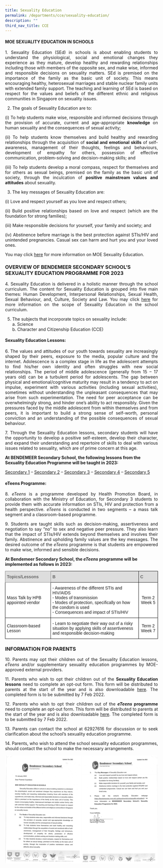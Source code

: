 ```yaml
---
title: Sexuality Education
permalink: /departments/cce/sexuality-education/
description: ""
third_nav_title: CCE
---
```

#### MOE SEXUALITY EDUCATION IN SCHOOLS

<p style="text-align:justify">1.   Sexuality Education (SEd) in schools is about enabling students to understand the physiological, social and emotional changes they experience as they mature, develop healthy and rewarding relationships including those with members of the opposite sex, and make wise, informed and responsible decisions on sexuality matters. SEd is premised on the importance of the family as the basic unit of society. This means encouraging healthy, heterosexual marriages and stable nuclear family units with extended family support. The teaching and learning of SEd is based on respect for the values and beliefs of the different ethnic and religious communities in Singapore on sexuality issues.</p>

2.   The goals of Sexuality Education are to:

<p style="text-align:justify">(i) To help students make wise, responsible and informed decisions through the provision of accurate, current and age-appropriate <b>knowledge</b> on human sexuality and the consequences of sexual activity;</p>

<p style="text-align:justify">(ii) To help students know themselves and build healthy and rewarding relationships through the acquisition of <b>social and emotional skills</b> of self-awareness, management of their thoughts, feelings and behaviours, development of empathy for others, possession of effective communication, problem-solving and decision-making skills; and</p>

<p style="text-align:justify">(iii) To help students develop a moral compass, respect for themselves and for others as sexual beings, premised on the family as the basic unit of society, through the inculcation of <b>positive mainstream values and attitudes</b> about sexuality.</p>

3.   The key messages of Sexuality Education are:

(i) Love and respect yourself as you love and respect others;
<p style="text-align:justify">(ii) Build positive relationships based on love and respect (which are the foundation for strong families);</p>
<p style="text-align:justify">(iii) Make responsible decisions for yourself, your family and society; and</p>
<p style="text-align:justify">(iv) Abstinence before marriage is the best protection against STIs/HIV and unintended pregnancies. Casual sex can harm and hurt you and your loved ones.</p>


You may click [here](https://go.gov.sg/moe-sexuality-education) for more information on MOE Sexuality Education.

### OVERVIEW OF BENDEMEER SECONDARY SCHOOL’S SEXUALITY EDUCATION PROGRAMME FOR 2023

<!--
4.   Sexuality Education is delivered in a holistic manner through the school curriculum. The content for Sexuality Education is grouped into five main themes: Human Development, Interpersonal Relationships, Sexual Health, Sexual Behaviour, and, Culture, Society and Law. You may click [here](https://www.moe.gov.sg/education-in-sg/our-programmes/sexuality-education/scope-and-teaching-approach) for more information on the scope of Sexuality Education in the school curriculum.
-->

<p style="text-align:justify">4.   Sexuality Education is delivered in a holistic manner through the school curriculum. The content for Sexuality Education is grouped into five main themes: Human Development, Interpersonal Relationships, Sexual Health, Sexual Behaviour, and, Culture, Society and Law. You may click <a href="https://go.gov.sg/moe-sexuality-education-scope">here</a> for more information on the scope of Sexuality Education in the school curriculum.</p>

5.   The subjects that incorporate topics on sexuality include: <br>
	a. Science <br>
	b. Character and Citizenship Education (CCE)

#### Sexuality Education Lessons:

<p style="text-align:justify">6.   The values and attitudes of our youth towards sexuality are increasingly shaped by their peers, exposure to the media, popular culture and the internet. Adolescence is a complex stage in life as the adolescent attempts to find his/her own identity and often struggles with new social relationships. The period of middle adolescence (generally from 15 – 17 years old) can be a turbulent period for adolescents. The gap between physical and emotional/cognitive maturity may result in a tendency to act on impulse, experiment with various activities (including sexual activities), sometimes without understanding the unpleasant consequences that may arise from such experimentation. The need for peer acceptance can be overwhelmingly strong, and hinder one’s ability to act responsibly.  Given the pressures faced by the middle adolescent from within themselves and from peers, it is important to build a strong sense of self-worth, personal conviction and an understanding of the possible consequences of sexual behaviour.</p>

<p style="text-align:justify">7.   Through the Sexuality Education lessons, secondary students will have the opportunity to develop a positive self-esteem, develop their character, and expand their understanding and repertoire of skills to deal with various issues related to sexuality, which are of prime concern at this age.</p>

**At BENDEMEER Secondary School, the following lessons from the Sexuality Education Programme will be taught in 2023:**

[Secondary 1](/files/Departments/cce-sexualityedu-lesson-sec1.pdf) – [Secondary 2](/files/Departments/cce-sexualityedu-lesson-sec2.pdf) – [Secondary 3](/files/Departments/cce-sexualityedu-lesson-sec3.pdf) – [Secondary 4](/files/Departments/cce-sexualityedu-lesson-sec4.pdf) – [Secondary 5](/files/Departments/cce-sexualityedu-lesson-sec5.pdf) 


#### eTeens Programme:

<p style="text-align:justify">8.   <i>eTeens</i> is a programme developed by Health Promotion Board, in collaboration with the Ministry of Education, for Secondary 3 students to provide them with accurate information on STIs, HIV and protection from a health perspective.  <i>eTeens</i> is conducted in two segments – a mass talk segment and a classroom-based programme.</p>

<p style="text-align:justify">9.   Students are taught skills such as decision-making, assertiveness and negotiation to say “no” to sex and negative peer pressure. They also learn that the impact of STIs/HIV extends beyond themselves and involves their family. Abstinence and upholding family values are the key messages. The desired outcome of the <i>eTeens</i> programme is that students are empowered to make wise, informed and sensible decisions.</p>

**At Bendemeer Secondary School, the *eTeens* programme will be implemented as follows in 2023:**

<style type="text/css">
.tg  {border-collapse:collapse;border-spacing:0;}
.tg td{border-color:black;border-style:solid;border-width:1px;font-family:Arial, sans-serif;font-size:14px;
  overflow:hidden;padding:10px 5px;word-break:normal;}
.tg th{border-color:black;border-style:solid;border-width:1px;font-family:Arial, sans-serif;font-size:14px;
  font-weight:normal;overflow:hidden;padding:10px 5px;word-break:normal;}
.tg .tg-9ab4{background-color:#DDD;border-color:inherit;color:#666;font-weight:bold;text-align:left;vertical-align:middle}
.tg .tg-f8vp{background-color:#DDD;color:#666;font-weight:bold;text-align:left;vertical-align:middle}
.tg .tg-zr06{background-color:#FFF;text-align:left;vertical-align:middle}
.tg .tg-ktyi{background-color:#FFF;text-align:left;vertical-align:top}
.tg .tg-f4yw{background-color:#FFF;text-align:center;vertical-align:middle}
</style>
<table class="tg">
<thead>
  <tr>
    <th class="tg-9ab4"><span style="color:#666;background-color:#DDD">Topics/Lessons</span></th>
    <th class="tg-f8vp"><span style="color:#666;background-color:#DDD">B</span></th>
    <th class="tg-f8vp"><span style="color:#666;background-color:#DDD">C</span></th>
  </tr>
</thead>
<tbody>
  <tr>
    <td class="tg-zr06">Mass Talk by HPB appointed vendor<br></td>
    <td class="tg-ktyi"><span style="background-color:initial">- Awareness of the different STIs and HIV/AIDS</span><br><span style="background-color:initial">- Modes of transmission</span><br><span style="background-color:initial">- Modes of protection, specifically on how the condom is used</span><br><span style="background-color:initial">- Consequences and impact of STIs/HIV</span></td>
    <td class="tg-f4yw">Term 2 Week 5<br></td>
  </tr>
  <tr>
    <td class="tg-zr06">Classroom-based Lesson<br></td>
    <td class="tg-ktyi">- Learn to negotiate their way out of a risky situation by applying skills of assertiveness and responsible decision-making</td>
    <td class="tg-f4yw">Term 2 Week 7</td>
  </tr>
</tbody>
</table>

### INFORMATION FOR PARENTS

<p style="text-align:justify">10.   Parents may opt their children out of the Sexuality Education lessons,  <i>eTeens</i> and/or supplementary sexuality education programmes by MOE-approved external providers.</p>

<p style="text-align:justify">11.   Parents who wish to opt their children out of the <b>Sexuality Education lessons</b> need to complete an opt-out form. This form will be distributed to parents at the start of the year and is also downloadable <a href="/files/Departments/cce-sexualityedu-annexa-optout.pdf">here</a>. The completed form is to be submitted by 7 Feb 2022.</p>

<p style="text-align:justify">12.   Parents who wish to opt their children out of the <b><i>eTeens</i> programme</b> need to complete an opt-out form. This form will be distributed to parents at the start of the year and is also downloadable  <a href="/files/Departments/cce-sexualityedu-annexb-optout.pdf">here</a>.  The completed form is to be submitted by 7 Feb 2022.</p>

<p style="text-align:justify">13.   Parents can contact the school at 62927616 for discussion or to seek clarification about the school’s sexuality education programme.</p>

<p style="text-align:justify">14. Parents, who wish to attend the school sexuality education programmes, should contact the school to make the necessary arrangements.</p>

![Letter to Parents](/images/Departments/cce-sep-lettertoparents.jpg)